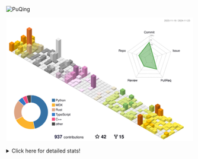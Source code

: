 ![PuQing](https://user-images.githubusercontent.com/27223114/171565019-9a56fae6-b08b-421f-99db-7e830da42371.png)

![](./profile-3d-contrib/profile-season-animate.svg)

<details>
<summary>Click here for detailed stats!</summary>

<!--START_SECTION:waka-->
![Lines of code](https://img.shields.io/badge/From%20Hello%20World%20I%27ve%20Written-1.3%20million%20lines%20of%20code-blue)

**🐱 My GitHub Data** 

> 📦 412.0 kB Used in GitHub's Storage 
 > 
> 🏆 704 Contributions in the Year 2024
 > 
> 🚫 Not Opted to Hire
 > 
> 📜 61 Public Repositories 
 > 
> 🔑 30 Private Repositories 
 > 
**I'm a Night 🦉** 

```text
🌞 Morning                501 commits         ██░░░░░░░░░░░░░░░░░░░░░░░   06.62 % 
🌆 Daytime                3245 commits        ███████████░░░░░░░░░░░░░░   42.88 % 
🌃 Evening                1679 commits        ██████░░░░░░░░░░░░░░░░░░░   22.19 % 
🌙 Night                  2142 commits        ███████░░░░░░░░░░░░░░░░░░   28.31 % 
```


📊 **This Week I Spent My Time On** 

```text
💬 Programming Languages: 
Browsing                 19 hrs 44 mins      ███████████░░░░░░░░░░░░░░   43.31 % 
Searching                7 hrs 35 mins       ████░░░░░░░░░░░░░░░░░░░░░   16.66 % 
GitHubing                4 hrs 11 mins       ██░░░░░░░░░░░░░░░░░░░░░░░   09.20 % 
TypeScript               3 hrs 28 mins       ██░░░░░░░░░░░░░░░░░░░░░░░   07.61 % 
Fish Touching            3 hrs 14 mins       ██░░░░░░░░░░░░░░░░░░░░░░░   07.13 % 

🔥 Editors: 
Chrome                   36 hrs 45 mins      ████████████████████░░░░░   80.63 % 
VS Code                  6 hrs 50 mins       ████░░░░░░░░░░░░░░░░░░░░░   15.00 % 
fish                     1 hr 55 mins        █░░░░░░░░░░░░░░░░░░░░░░░░   04.24 % 
Obsidian                 3 mins              ░░░░░░░░░░░░░░░░░░░░░░░░░   00.13 % 

💻 Operating System: 
Mac                      42 hrs 33 mins      ███████████████████████░░   93.37 % 
Linux                    2 hrs 6 mins        █░░░░░░░░░░░░░░░░░░░░░░░░   04.63 % 
WSL                      54 mins             ░░░░░░░░░░░░░░░░░░░░░░░░░   02.00 % 
```


<!--END_SECTION:waka-->
</details>
